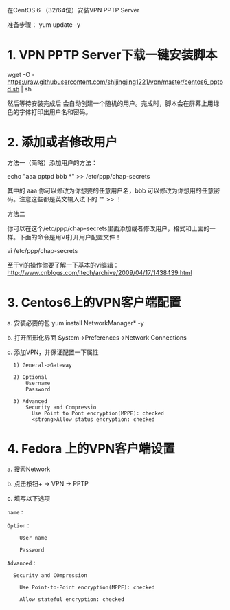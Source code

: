 在CentOS 6 （32/64位）安装VPN PPTP Server

准备步骤： yum update -y

# 1. VPN PPTP Server下载一键安装脚本

wget -O - https://raw.githubusercontent.com/shijingjing1221/vpn/master/centos6_pptpd.sh | sh

然后等待安装完成后 会自动创建一个随机的用户。完成时，脚本会在屏幕上用绿色的字体打印出用户名和密码。



# 2. 添加或者修改用户

方法一（简略）添加用户的方法：

echo "aaa pptpd bbb *"  >> /etc/ppp/chap-secrets

其中的 aaa 你可以修改为你想要的任意用户名，bbb 可以修改为你想用的任意密码。注意这些都是英文输入法下的 "" >>    ！

方法二

你可以在这个/etc/ppp/chap-secrets里面添加或者修改用户，格式和上面的一样。下面的命令是用VI打开用户配置文件！

vi /etc/ppp/chap-secrets

至于vi的操作你要了解一下基本的vi编辑：http://www.cnblogs.com/itech/archive/2009/04/17/1438439.html


# 3. Centos6上的VPN客户端配置

  a. 安装必要的包   yum install NetworkManager* -y
  
  b. 打开图形化界面 System->Preferences->Network Connections
  
  c. 添加VPN，并保证配置一下属性
  
      1) General->Gateway
      
      2) Optional
          Username
          Password
      
      3) Advanced
          Security and Compressio
            Use Point to Pont encryption(MPPE): checked
            <strong>Allow status encryption: checked
      
# 4. Fedora 上的VPN客户端设置

  a. 搜索Network
  
  b. 点击按钮+ -> VPN -> PPTP
  
  c. 填写以下选项
  
    name：
    
    Option：
    
        User name
        
        Password
        
    Advanced：
    
      Security and COmpression
      
        Use Point-to-Point encryption(MPPE): checked
        
        Allow stateful encryption: checked
        

